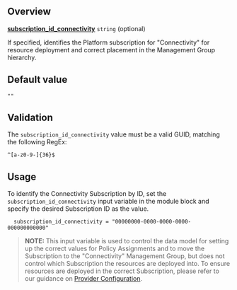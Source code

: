 <!-- markdownlint-disable first-line-h1 -->
## Overview

[**subscription_id_connectivity**](#overview) `string` (optional)

If specified, identifies the Platform subscription for \"Connectivity\" for resource deployment and correct placement in the Management Group hierarchy.

## Default value

`""`

## Validation

The `subscription_id_connectivity` value must be a valid GUID, matching the following RegEx:

`^[a-z0-9-]{36}$`

## Usage

To identify the Connectivity Subscription by ID, set the `subscription_id_connectivity` input variable in the module block and specify the desired Subscription ID as the value.

```hcl
  subscription_id_connectivity = "00000000-0000-0000-0000-000000000000"
```

> **NOTE:** This input variable is used to control the data model for setting up the correct values for Policy Assignments and to move the Subscription to the "Connectivity" Management Group, but does not control which Subscription the resources are deployed into. To ensure resources are deployed in the correct Subscription, please refer to our guidance on [Provider Configuration][wiki_provider_configuration].

[//]: # "************************"
[//]: # "INSERT LINK LABELS BELOW"
[//]: # "************************"

[wiki_provider_configuration]: %5BUser-Guide%5D-Provider-Configuration "Wiki - Provider Configuration"
